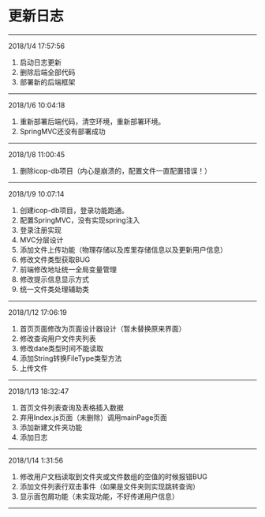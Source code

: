 # 更新日志

---
2018/1/4 17:57:56 

1. 启动日志更新
2. 删除后端全部代码
3. 部署新的后端框架

---
2018/1/6 10:04:18 

1. 重新部署后端代码，清空环境，重新部署环境。
2. SpringMVC还没有部署成功

---
2018/1/8 11:00:45 

1. 删除icop-db项目（内心是崩溃的，配置文件一直配置错误！）

---
2018/1/9 10:07:14 

1. 创建icop-db项目，登录功能跑通。
2. 配置SpringMVC，没有实现spring注入
3. 登录注册实现
4. MVC分层设计
5. 添加文件上传功能（物理存储以及库里存储信息以及更新用户信息）
6. 修改文件类型获取BUG
7. 前端修改地址统一全局变量管理
8. 修改提示信息显示方式
9. 统一文件类处理辅助类

---
2018/1/12 17:06:19 

1. 首页页面修改为页面设计器设计（暂未替换原来界面）
2. 修改查询用户文件夹列表
3. 修改date类型时间不能读取
4. 添加String转换FileType类型方法
5. 上传文件

---
2018/1/13 18:32:47 

1. 首页文件列表查询及表格插入数据
2. 弃用Index.js页面（未删除）调用mainPage页面
3. 添加新建文件夹功能
4. 添加日志

---
2018/1/14 1:31:56 

1. 修改用户文档读取到文件夹或文件数组的空值的时候报错BUG
2. 添加文件列表行双击事件（如果是文件夹则实现跳转查询）
3. 显示面包屑功能（未实现功能，不好传递用户信息）

---